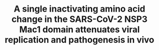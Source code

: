 ---
title: "A single inactivating amino acid change in the SARS-CoV-2 NSP3 Mac1 domain attenuates viral replication and pathogenesis in vivo"
authors: "Taha TY&#42;, Suryawanshi RK&#42;, Chen IP&#42;, **Correy GJ&#42;**, O'Leary PC, Jogalekar MP, McCavitt-Malvido M, Diolaiti M, Kimmerly GR, Tsou CL, Martinez-Sobrido L, Krogan NJ, Ashworth A, **Fraser JS**, Ott M"
journal: #
pub_date: "2023-04-18" #Date of journal publication, NOT BIORXIV UPLOAD
image: "/static/img/pub/2023_taha.png"
pmid: #
pmcid: #"PMC#######"
biorxiv:
biorxiv_version: "2023.05.05.539620v1"
pdf: #"http://cdn.fraserlab.com/publications/2023_taha.pdf"
pdbs:
  - "8SH6"
  - "8SH8"
links:
  - name: "Celebratory tweetstorm from James Fraser"
    url: "https://twitter.com/fraser_lab/status/1648477561666801664"
  - name: "Ott lab @ Gladstone"
    url: "https://ottlab.gladstone.org"
  - name: "Alan Ashworth @ UCSF"
    url: "https://profiles.ucsf.edu/alan.ashworth"
---